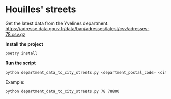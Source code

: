 # Houilles' streets

Get the latest data from the Yvelines department.  
https://adresse.data.gouv.fr/data/ban/adresses/latest/csv/adresses-78.csv.gz

**Install the project**  
```bash
poetry install
```

**Run the script**  
```bash
python department_data_to_city_streets.py <department_postal_code> <city_postal_code>  
```
Example: 
```bash
python department_data_to_city_streets.py 78 78800  
```
